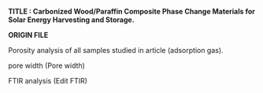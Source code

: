 
**TITLE : Carbonized Wood/Paraffin Composite Phase Change Materials for Solar Energy Harvesting and Storage.**


**ORIGIN FILE**

Porosity analysis of all samples studied in article (adsorption gas).

pore width (Pore width)

FTIR analysis (Edit FTIR)

